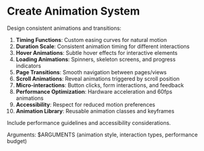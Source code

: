 # Create Animation System

Design consistent animations and transitions:

1. **Timing Functions**: Custom easing curves for natural motion
2. **Duration Scale**: Consistent animation timing for different interactions
3. **Hover Animations**: Subtle hover effects for interactive elements
4. **Loading Animations**: Spinners, skeleton screens, and progress indicators
5. **Page Transitions**: Smooth navigation between pages/views
6. **Scroll Animations**: Reveal animations triggered by scroll position
7. **Micro-interactions**: Button clicks, form interactions, and feedback
8. **Performance Optimization**: Hardware acceleration and 60fps animations
9. **Accessibility**: Respect for reduced motion preferences
10. **Animation Library**: Reusable animation classes and keyframes

Include performance guidelines and accessibility considerations.

Arguments: $ARGUMENTS (animation style, interaction types, performance budget)